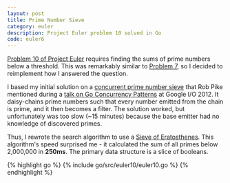 ```yaml
---
layout: post
title: Prime Number Sieve
category: euler
description: Project Euler problem 10 solved in Go
code: euler6
---
```


[Problem 10 of Project Euler](https://projecteuler.net/problem=10) requires finding the sums of prime numbers below a threshold. This was remarkably similar to [Problem 7](/euler-7/), so I decided to reimplement how I answered the question.

I based my initial solution on a [concurrent prime number sieve](http://play.golang.org/p/9U22NfrXeq) that Rob Pike mentioned during a [talk on Go Concurrency Patterns](https://www.youtube.com/watch?v=f6kdp27TYZs) at Google I/O 2012. It daisy-chains prime numbers such that every number emitted from the chain is prime, and it then becomes a filter. The solution worked, but unfortunately was too slow (~15 minutes) because the base emitter had no knowledge of discovered primes.

Thus, I rewrote the search algorithm to use a [Sieve of Eratosthenes](https://en.wikipedia.org/wiki/Sieve_of_Eratosthenes). This algorithm's speed surprised me - it calculated the sum of all primes below 2,000,000 in **250ms**. The primary data structure is a slice of booleans.

{% highlight go %}
{% include go/src/euler10/euler10.go %}
{% endhighlight %}
